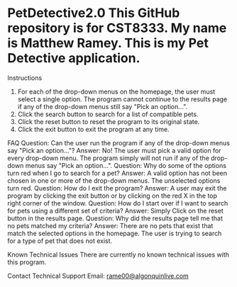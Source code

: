 # PetDetective2.0 This GitHub repository is for CST8333. My name is Matthew Ramey. This is my Pet Detective application.

Instructions
1) For each of the drop-down menus on the homepage, the user must select a single option. The program cannot continue to the results page if any of the drop-down menus still say "Pick an option...".
2) Click the search button to search for a list of compatible pets.
3) Click the reset button to reset the program to its original state.
4) Click the exit button to exit the program at any time.

FAQ
Question: Can the user run the program if any of the drop-down menus say "Pick an option..."?
Answer: No! The user must pick a valid option for every drop-down menu. The program simply will not run if any of the drop-down menus say "Pick an option...".
Question: Why do some of the options turn red when I go to search for a pet?
Answer: A valid option has not been chosen in one or more of the drop-down menus. The unselected options turn red.
Question: How do I exit the program?
Answer: A user may exit the program by clicking the exit button or by clicking on the red X in the top right corner of the window.
Question: How do I start over if I want to search for pets using a different set of criteria?
Answer: Simply Click on the reset button in the results page.
Question: Why did the results page tell me that no pets matched my criteria?
Answer: There are no pets that exist that match the selected options in the homepage. The user is trying to search for a type of pet that does not exist.

Known Technical Issues
There are currently no known technical issues with this program.

Contact Technical Support
Email: rame00@algonquinlive.com
